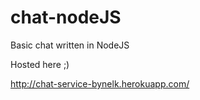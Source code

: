 chat-nodeJS
===========

Basic chat written in NodeJS

Hosted here ;)

http://chat-service-bynelk.herokuapp.com/
